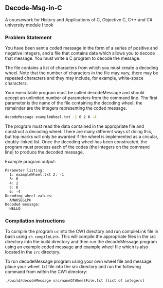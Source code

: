 ## Decode-Msg-in-C
A coursework for History and Applications of C, Objective C, C++ and C# university module I took

### Problem Statement

You have been sent a coded message in the form of a series of positive and negative integers, and a file that contains data which allows you to decode that message. You must write a C program to decode the message.


The file contains a list of characters from which you must create a decoding wheel. Note that the number of characters in the file may vary, there may be repeated characters and they may include, for example, white-space characters.

Your executable program must be called decodeMessage and should accept an unlimited number of parameters from the command line. The first parameter is the name of the file containing the decoding wheel; the remainder are the integers representing the coded message.

```bash
decodeMessage exampleWheel.txt -1 6 2 0 -4
```

The program must read the data contained in the appropriate file and construct a decoding wheel. There are many different ways of doing this, but top marks will only be awarded if the wheel is implemented as a circular, doubly-linked list. Once the decoding wheel has been constructed, the program must process each of the codes (the integers on the command line) to produce the decoded message.

Example program output:
```
Parameter listing:
  1: exampleWheel.txt 2: -1
  3: 6
  4: 2
  5: 0
  6: -4
Decoding wheel values:
  AMWOSEGLPH
Decoded message:
  HELLO
```




### Compilation instructions
To compile the program `cd` into the CW1 directory and run compileLink file in bash using `sh compileLink`. This will compile the appropriate files in the src directory into the build directory and then run the decodeMessage program using an example coded message and example wheel file which is also located in the `src` directory.

To run decodeMessage program using your own wheel file and message place your wheel .txt file into the src directory and run the following command from within the CW1 directory:

```bash
./build/decodeMessage src/nameOfWheelFile.txt [list of integers]
```
